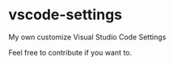 # vscode-settings

My own customize Visual Studio Code Settings

Feel free to contribute if you want to.
